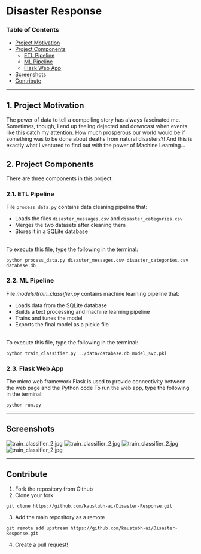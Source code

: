 # Disaster Response

### Table of Contents

- [Project Motivation](#motivation)
- [Project Components](#components)
  - [ETL Pipeline](#etl_pipeline)
  - [ML Pipeline](#ml_pipeline)
  - [Flask Web App](#flask)
- [Screenshots](#screenshots) 
- [Contribute](#contribute)

***

<a id='motivation'></a>

## 1. Project Motivation

The power of data to tell a compelling story has always fascinated me. Sometimes, though, I end up feeling dejected and downcast when events like [this](https://ourworldindata.org/natural-disasters) catch my attention. How much prosperous our world would be if something was to be done about deaths from natural disasters?! And this is exactly what I ventured to find out with the power of Machine Learning...

<a id='components'></a>

## 2. Project Components

There are three components in this project:

<a id='etl_pipeline'></a>

### 2.1. ETL Pipeline

File `process_data.py` contains data cleaning pipeline that:

- Loads the files `disaster_messages.csv` and `disaster_categories.csv`
- Merges the two datasets after cleaning them
- Stores it in a SQLite database
<br>
To execute this file, type the following in the terminal:<br>

```python process_data.py disaster_messages.csv disaster_categories.csv database.db```

<a id='ml_pipeline'></a>

### 2.2. ML Pipeline

File _models/train_classifier.py_ contains machine learning pipeline that:

- Loads data from the SQLite database
- Builds a text processing and machine learning pipeline
- Trains and tunes the model
- Exports the final model as a pickle file
<br>
To execute this file, type the following in the terminal:<br>

```python train_classifier.py ../data/database.db model_svc.pkl```

### 2.3. Flask Web App

The micro web framework Flask is used to provide connectivity between the web page and the Python code
To run the web app, type the following in the terminal:<br>

`python run.py`

***

<a name="screenshots"/>

## Screenshots

![train_classifier_2.jpg](screenshots/classified.png)
![train_classifier_2.jpg](screenshots/genre.png)
![train_classifier_2.jpg](screenshots/msg_cat.png)
![train_classifier_2.jpg](screenshots/word_freq.png)

***


<a name="contribute"/>

## Contribute
1.  Fork the repository from Github
2.  Clone your fork

`git clone https://github.com/kaustubh-ai/Disaster-Response.git`

3.  Add the main repository as a remote

`git remote add upstream https://github.com/kaustubh-ai/Disaster-Response.git`

4.  Create a pull request!
